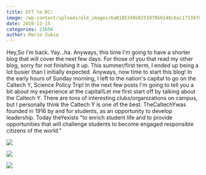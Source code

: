 ```yaml
---
title: Off to DC!
image: /wp-content/uploads/old_images/6a0105349b8251970b0148c6ac1713970c.jpg
date: 2010-12-15
categories: 21656
author: Mario Zubia
---
```


Hey,So I'm back. Yay...ha. Anyways, this time I'm going to have a shorter blog that will cover the next few days. For those of you that read my other blog, sorry for not finishing it up. This summer/first term, I ended up being a lot busier than I initially expected. Anyways, now time to start this blog! In the early hours of Sunday morning, I left to the nation's capital to go on the Caltech Y, Science Policy Trip! In the next few posts I'm going to tell you a bit about my experience at the capital!Let me first start off by talking about the Caltech Y. There are tons of interesting clubs/organizations on campus, but I personally think the Caltech Y is one of the best. TheCaltechYwas founded in 1916 by and for students, as an opportunity to develop leadership. Today theYexists "to enrich student life and to provide opportunities that will challenge students to become engaged responsible citizens of the world."

![](/old_images/caltech_as_it_happens/6a0105349b8251970b0148c6c0be63970c.jpg)

![](/old_images/caltech_as_it_happens/6a0105349b8251970b0147e0b68863970b.jpg)

![](/old_images/6a0105349b8251970b0148c6ac27ba970c.jpg)
